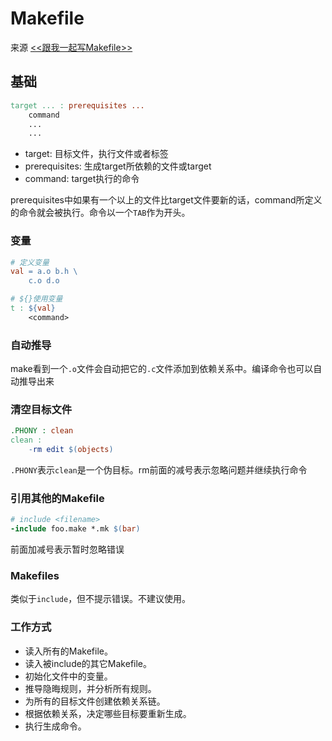 # Makefile

来源 [<<跟我一起写Makefile>>](https://seisman.github.io/how-to-write-makefile/index.html)

## 基础

```makefile
target ... : prerequisites ...
    command
    ...
    ...
```

- target: 目标文件，执行文件或者标签
- prerequisites: 生成target所依赖的文件或target
- command: target执行的命令

prerequisites中如果有一个以上的文件比target文件要新的话，command所定义的命令就会被执行。命令以一个`TAB`作为开头。

### 变量

```makefile
# 定义变量
val = a.o b.h \
    c.o d.o

# ${}使用变量
t : ${val}
    <command>
```

### 自动推导

make看到一个`.o`文件会自动把它的`.c`文件添加到依赖关系中。编译命令也可以自动推导出来

### 清空目标文件

```makefile
.PHONY : clean
clean :
    -rm edit $(objects)
```

`.PHONY`表示`clean`是一个伪目标。rm前面的减号表示忽略问题并继续执行命令

### 引用其他的Makefile

```makefile
# include <filename>
-include foo.make *.mk $(bar)
```

前面加减号表示暂时忽略错误

### Makefiles

类似于`include`，但不提示错误。不建议使用。

### 工作方式

- 读入所有的Makefile。
- 读入被include的其它Makefile。
- 初始化文件中的变量。
- 推导隐晦规则，并分析所有规则。
- 为所有的目标文件创建依赖关系链。
- 根据依赖关系，决定哪些目标要重新生成。
- 执行生成命令。
